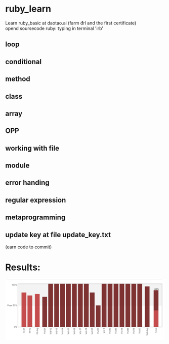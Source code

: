 # ruby_learn
Learn ruby_basic at daotao.ai (farm đrl and the first certificate)  
opend soursecode ruby: typing in terminal 'irb'
## loop
## conditional
## method
## class
## array
## OPP
## working with file
## module

## error handing
## regular expression
## metaprogramming

## update key at file update_key.txt
(earn code to commit)

# Results:
![](https://github.com/huyvu15/ruby_learn/blob/main/finish.png)
